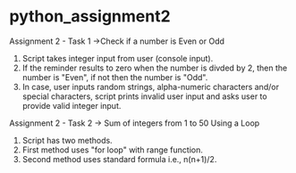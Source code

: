 # python_assignment2

Assignment 2 - Task 1 ->Check if a number is Even or Odd

1. Script takes integer input from user (console input).
2. If the reminder results to zero when the number is divded by 2, then the number is "Even", if not then the number is "Odd".
3. In case, user inputs random strings, alpha-numeric characters and/or special characters, script prints invalid user input and asks user to provide valid integer input.

Assignment 2 - Task 2 -> Sum of integers from 1 to 50 Using a Loop

1. Script has two methods.
2. First method uses "for loop" with range function.
3. Second method uses standard formula i.e., n(n+1)/2.
